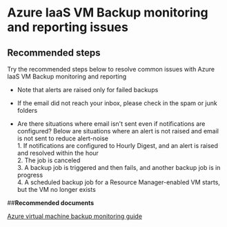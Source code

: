 <properties
	pageTitle="Azure IaaS VM Backup monitoring and reporting issues"
	description="Azure IaaS VM Backup monitoring and reporting issues"
	service="microsoft.recoveryservices"
	resource="vaults"
	authors="saurabhsensharma"
	displayOrder=""
	selfHelpType="resource"
	supportTopicIds="32447361"
	resourceTags=""
	productPesIds="15207"
	cloudEnvironments="public"
/>


# Azure IaaS VM Backup monitoring and reporting issues

## **Recommended steps**
Try the recommended steps below to resolve common issues with Azure IaaS VM Backup monitoring and reporting

* Note that alerts are raised only for failed backups

* If the email did not reach your inbox, please check in the spam or junk folders

* Are there situations where email isn't sent even if notifications are configured? Below are situations where an alert is not raised and email is not sent to reduce alert-noise<br>
		1. If notifications are configured to Hourly Digest, and an alert is raised and resolved within the hour <br>
		2. The job is canceled <br>
		3. A backup job is triggered and then fails, and another backup job is in progress <br>
		4. A scheduled backup job for a Resource Manager-enabled VM starts, but the VM no longer exists <br>

##**Recommended documents**

 [Azure virtual machine backup monitoring guide](https://azure.microsoft.com/documentation/articles/backup-azure-monitor-vms/)<br>
